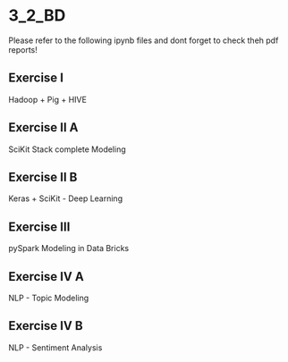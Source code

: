 # 3_2_BD
Please refer to the following ipynb files and dont forget to check theh pdf reports!
## Exercise I

Hadoop + Pig + HIVE

## Exercise II A

SciKit Stack complete Modeling

## Exercise II B

Keras + SciKit - Deep Learning

## Exercise III

pySpark Modeling in Data Bricks

## Exercise IV A

NLP - Topic Modeling

## Exercise IV B

NLP - Sentiment Analysis

